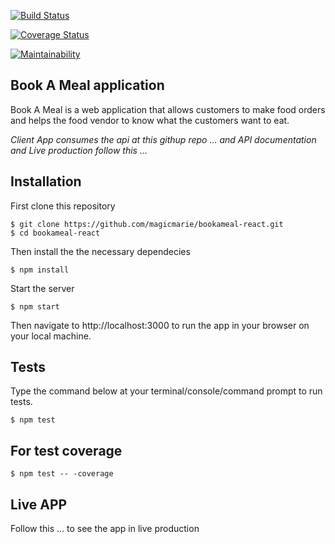 [![Build Status](https://travis-ci.org/magicmarie/bookameal-react.svg?branch=develop)](https://travis-ci.org/magicmarie/bookameal-react)

[![Coverage Status](https://coveralls.io/repos/github/magicmarie/bookameal-react/badge.svg?branch=develop)](https://coveralls.io/github/magicmarie/bookameal-react?branch=develop)

[![Maintainability](https://api.codeclimate.com/v1/badges/178e6b00b37e387e886f/maintainability)](https://codeclimate.com/github/magicmarie/bookameal-react/maintainability)

## Book A Meal application

Book A Meal is a web application that allows customers to make food orders and helps the food vendor to know what the customers want to eat.

_Client App consumes the api at this githup repo ... and API documentation and Live production follow this ..._

## Installation

First clone this repository

```
$ git clone https://github.com/magicmarie/bookameal-react.git
$ cd bookameal-react
```

Then install the the necessary dependecies

```
$ npm install
```

Start the server

```
$ npm start
```

Then navigate to http://localhost:3000 to run the app in your browser on your local machine.

## Tests

Type the command below at your terminal/console/command prompt to run tests.

```
$ npm test
```

## For test coverage

```
$ npm test -- -coverage
```

## Live APP

Follow this ... to see the app in live production
